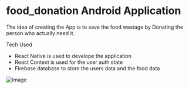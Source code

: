 # food_donation Android Application 
The idea of creating the App is to save the food wastage by Donating the person who actually need it.

Tech Used 
- React Native is used to develope the application
- React Context is used for the user auth state
- Firebase database to store the users data and the food data

![image](https://user-images.githubusercontent.com/91359743/202921624-038a9274-9bab-47ad-9c5c-cdfbe7f15c86.png)
